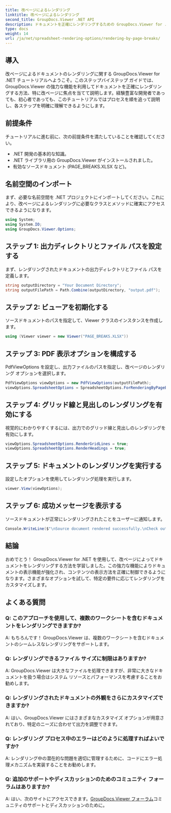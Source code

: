 ```yaml
---
title: 改ページによるレンダリング
linktitle: 改ページによるレンダリング
second_title: GroupDocs.Viewer .NET API
description: ドキュメントを正確にレンダリングするための GroupDocs.Viewer for .NET の機能を試してください。ページ区切りによるレンダリングについては、ステップバイステップのチュートリアルに従ってください。
type: docs
weight: 14
url: /ja/net/spreadsheet-rendering-options/rendering-by-page-breaks/
---
```

## 導入
改ページによるドキュメントのレンダリングに関する GroupDocs.Viewer for .NET チュートリアルへようこそ。このステップバイステップ ガイドでは、GroupDocs.Viewer の強力な機能を利用してドキュメントを正確にレンダリングする方法、特に改ページに焦点を当てて説明します。経験豊富な開発者であっても、初心者であっても、このチュートリアルではプロセスを順を追って説明し、各ステップを明確に理解できるようにします。
## 前提条件
チュートリアルに進む前に、次の前提条件を満たしていることを確認してください。
- .NET 開発の基本的な知識。
- .NET ライブラリ用の GroupDocs.Viewer がインストールされました。
- 有効なソースドキュメント (PAGE_BREAKS.XLSX など)。
## 名前空間のインポート
まず、必要な名前空間を .NET プロジェクトにインポートしてください。これにより、改ページによるレンダリングに必要なクラスとメソッドに確実にアクセスできるようになります。
```csharp
using System;
using System.IO;
using GroupDocs.Viewer.Options;
```
## ステップ 1: 出力ディレクトリとファイル パスを設定する
まず、レンダリングされたドキュメントの出力ディレクトリとファイル パスを定義します。
```csharp
string outputDirectory = "Your Document Directory";
string outputFilePath = Path.Combine(outputDirectory, "output.pdf");
```
## ステップ 2: ビューアを初期化する
ソースドキュメントのパスを指定して、Viewer クラスのインスタンスを作成します。
```csharp
using (Viewer viewer = new Viewer("PAGE_BREAKS.XLSX"))
```
## ステップ 3: PDF 表示オプションを構成する
PdfViewOptions を設定し、出力ファイルのパスを指定し、改ページのレンダリング オプションを選択します。
```csharp
PdfViewOptions viewOptions = new PdfViewOptions(outputFilePath);
viewOptions.SpreadsheetOptions = SpreadsheetOptions.ForRenderingByPageBreaks();
```
## ステップ 4: グリッド線と見出しのレンダリングを有効にする
視覚的にわかりやすくするには、出力でのグリッド線と見出しのレンダリングを有効にします。
```csharp
viewOptions.SpreadsheetOptions.RenderGridLines = true;
viewOptions.SpreadsheetOptions.RenderHeadings = true;
```
## ステップ 5: ドキュメントのレンダリングを実行する
設定したオプションを使用してレンダリング処理を実行します。
```csharp
viewer.View(viewOptions);
```
## ステップ 6: 成功メッセージを表示する
ソースドキュメントが正常にレンダリングされたことをユーザーに通知します。
```csharp
Console.WriteLine($"\nSource document rendered successfully.\nCheck output in {outputDirectory}.");
```
## 結論
おめでとう！ GroupDocs.Viewer for .NET を使用して、改ページによってドキュメントをレンダリングする方法を学習しました。この強力な機能によりドキュメントの表示機能が強化され、コンテンツの表示方法を正確に制御できるようになります。さまざまなオプションを試して、特定の要件に応じてレンダリングをカスタマイズします。
## よくある質問
### Q: このアプローチを使用して、複数のワークシートを含むドキュメントをレンダリングできますか?
A: もちろんです！ GroupDocs.Viewer は、複数のワークシートを含むドキュメントのシームレスなレンダリングをサポートします。
### Q: レンダリングできるファイル サイズに制限はありますか?
A: GroupDocs.Viewer は大きなファイルを処理できますが、非常に大きなドキュメントを扱う場合はシステム リソースとパフォーマンスを考慮することをお勧めします。
### Q: レンダリングされたドキュメントの外観をさらにカスタマイズできますか?
A: はい、GroupDocs.Viewer にはさまざまなカスタマイズ オプションが用意されており、特定のニーズに合わせて出力を調整できます。
### Q: レンダリング プロセス中のエラーはどのように処理すればよいですか?
A: レンダリング中の潜在的な問題を適切に管理するために、コードにエラー処理メカニズムを実装することをお勧めします。
### Q: 追加のサポートやディスカッションのためのコミュニティ フォーラムはありますか?
 A: はい、次のサイトにアクセスできます。[GroupDocs.Viewer フォーラム](https://forum.groupdocs.com/c/viewer/9)コミュニティのサポートとディスカッションのために。